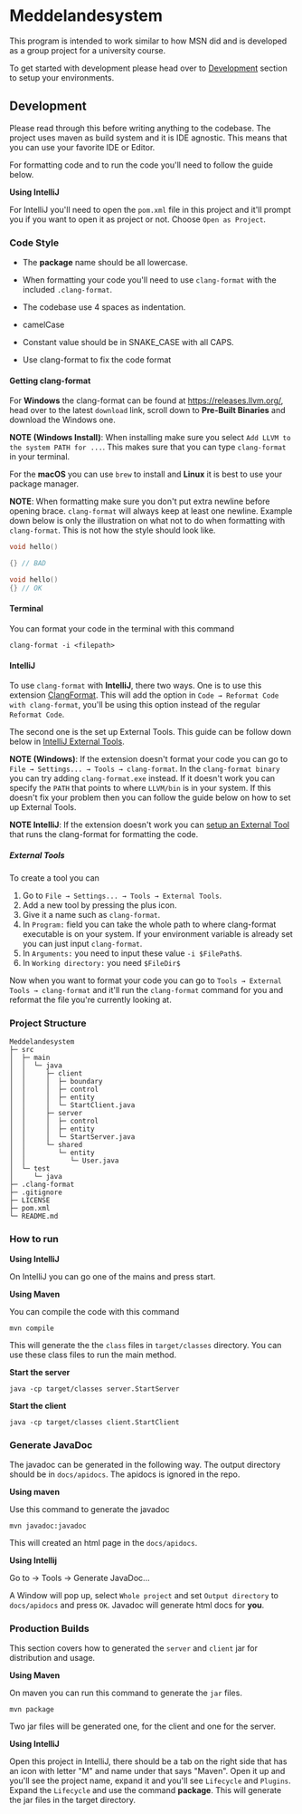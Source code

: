 # Meddelandesystem

This program is intended to work similar to how MSN did and is developed as a group project for a university course.

To get started with development please head over to [Development](#development) section to setup your environments.

## Development

Please read through this before writing anything to the codebase. The project uses maven as build system and it is IDE agnostic. This means that you can use your favorite IDE or Editor.

For formatting code and to run the code you'll need to follow the guide below.

**Using IntelliJ**

For IntelliJ you'll need to open the `pom.xml` file in this project and it'll prompt you if you want to open it as project or not. Choose `Open as Project`.

### Code Style

- The **package** name should be all lowercase.

- When formatting your code you'll need to use `clang-format` with the included `.clang-format`.

- The codebase use 4 spaces as indentation.

- camelCase

- Constant value should be in SNAKE_CASE with all CAPS.

- Use clang-format to fix the code format

#### Getting clang-format

For **Windows** the clang-format can be found at https://releases.llvm.org/, head over to the latest `download` link, scroll down to **Pre-Built Binaries** and download the Windows one.

**NOTE (Windows Install)**: When installing make sure you select `Add LLVM to the system PATH for ...`. This makes sure that you can type `clang-format` in your terminal.

For the **macOS** you can use `brew` to install and **Linux** it is best to use your package manager.

**NOTE**: When formatting make sure you don't put extra newline before opening brace. `clang-format` will always keep at least one newline. Example down below is only the illustration on what not to do when formatting with `clang-format`. This is not how the style should look like.

```cpp
void hello()

{} // BAD
```

```cpp
void hello()
{} // OK
```

#### Terminal

You can format your code in the terminal with this command

```
clang-format -i <filepath>
```

#### IntelliJ

To use `clang-format` with **IntelliJ**, there two ways. One is to use this extension [ClangFormat](https://plugins.jetbrains.com/plugin/13359-clangformat). This will add the option in `Code → Reformat Code with clang-format`, you'll be using this option instead of the regular `Reformat Code`.

The second one is the set up External Tools. This guide can be follow down below in [IntelliJ External Tools](#external-tools).

**NOTE (Windows)**: If the extension doesn't format your code you can go to `File → Settings... → Tools → clang-format`. In the `clang-format binary` you can try adding `clang-format.exe` instead. If it doesn't work you can specify the `PATH` that points to where `LLVM/bin` is in your system. If this doesn't fix your problem then you can follow the guide below on how to set up External Tools.

**NOTE IntelliJ**: If the extension doesn't work you can [setup an External Tool](#intellij-external-tools) that runs the clang-format for formatting the code.

##### External Tools

To create a tool you can

1. Go to `File → Settings... → Tools → External Tools`.
2. Add a new tool by pressing the plus icon.
3. Give it a name such as `clang-format`.
4. In `Program:` field you can take the whole path to where clang-format executable is on your system. If your environment variable is already set you can just input `clang-format`.
5. In `Arguments:` you need to input these value `-i $FilePath$`.
6. In `Working directory:` you need `$FileDir$`

Now when you want to format your code you can go to `Tools → External Tools → clang-format` and it'll run the `clang-format` command for you and reformat the file you're currently looking at.

### Project Structure

```
Meddelandesystem
├─ src
│  ├─ main
│  │  └─ java
│  │     ├─ client
│  │     │  ├─ boundary
│  │     │  ├─ control
│  │     │  ├─ entity
│  │     │  └─ StartClient.java
│  │     ├─ server
│  │     │  ├─ control
│  │     │  ├─ entity
│  │     │  └─ StartServer.java
│  │     └─ shared
│  │        └─ entity
│  │           └─ User.java
│  └─ test
│     └─ java
├─ .clang-format
├─ .gitignore
├─ LICENSE
├─ pom.xml
└─ README.md
```

### How to run

**Using IntelliJ**

On IntelliJ you can go one of the mains and press start.

**Using Maven**

You can compile the code with this command

```shell
mvn compile
```

This will generate the the `class` files in `target/classes` directory. You can use these class files to run the main method.

**Start the server**

```shell
java -cp target/classes server.StartServer
```

**Start the client**

```shell
java -cp target/classes client.StartClient
```

### Generate JavaDoc

The javadoc can be generated in the following way. The output directory should be in `docs/apidocs`. The apidocs is ignored in the repo.

**Using maven**

Use this command to generate the javadoc

```
mvn javadoc:javadoc
```

This will created an html page in the `docs/apidocs`.

**Using Intellij**

Go to → Tools → Generate JavaDoc...

A Window will pop up, select `Whole project` and set `Output directory` to `docs/apidocs` and press `OK`. Javadoc will generate html docs for **you**.

### Production Builds

This section covers how to generated the `server` and `client` jar for distribution and usage.

**Using Maven**

On maven you can run this command to generate the `jar` files.

```shell
mvn package
```

Two jar files will be generated one, for the client and one for the server.

**Using IntelliJ**

Open this project in IntelliJ, there should be a tab on the right side that has an icon with letter "M" and name under that says "Maven". Open it up and you'll see the project name, expand it and you'll see `Lifecycle` and `Plugins`. Expand the `Lifecycle` and use the command **package**. This will generate the jar files in the target directory.
